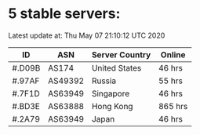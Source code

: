 # 5 stable servers:

Latest update at: Thu May 07 21:10:12 UTC 2020

| ID | ASN | Server Country | Online |
| -- | --- | -------------- | ------ |
| #.D09B | AS174 | United States | 46 hrs |
| #.97AF | AS49392 | Russia | 55 hrs |
| #.7F1D | AS63949 | Singapore | 46 hrs |
| #.BD3E | AS63888 | Hong Kong | 865 hrs |
| #.2A79 | AS63949 | Japan | 46 hrs |

